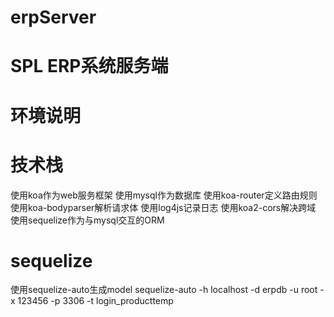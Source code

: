 # erpServer
# SPL ERP系统服务端
# 环境说明

# 技术栈
使用koa作为web服务框架
使用mysql作为数据库
使用koa-router定义路由规则
使用koa-bodyparser解析请求体
使用log4js记录日志
使用koa2-cors解决跨域
使用sequelize作为与mysql交互的ORM

# sequelize
使用sequelize-auto生成model
sequelize-auto -h localhost -d erpdb -u root -x 123456 -p 3306 -t login_producttemp